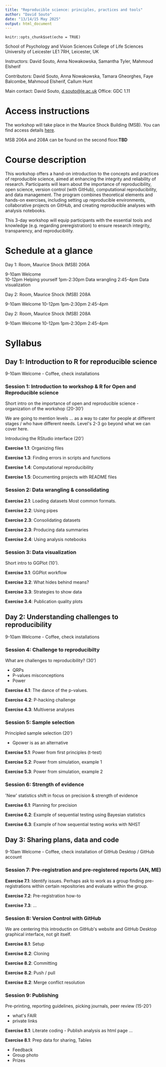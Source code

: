 ```yaml
---
title: "Reproducible science: principles, practices and tools"
author: "David Souto"
date: "13/14/15 May 2025"
output: html_document
---
```


```{r setup, include=FALSE}
knitr::opts_chunk$set(echo = TRUE)
```
School of Psychology and Vision Sciences
College of Life Sciences
University of Leicester
LE1 7RH, Leicester, UK

Instructors: David Souto, Anna Nowakowska, Samantha Tyler, Mahmoud Elsherif

Contributors: David Souto, Anna Nowakowska, Tamara Gheorghes, Faye Balcombe, Mahmoud Elsherif, Callum Hunt

Main contact: 
David Souto, d.souto@le.ac.uk
Office: GDC 1.11

# Access instructions
The workshop will take place in the Maurice Shock Building (MSB). You can find access details [here](https://www.accessable.co.uk/university-of-leicester/access-guides/maurice-shock-building).

MSB 206A and 208A can be found on the second floor.**TBD** 

# Course description
This workshop offers a hand-on introduction to the concepts and practices of reproducible science, aimed at enhancing the integrity and reliability of research. Participants will learn about the importance of reproducibility, open science, version control (with GitHub), computational reproducibility, and data management. The program combines theoretical elements and hands-on exercises, including setting up reproducible environments, collaborative projects on GitHub, and creating reproducible analyses with analysis notebooks.

This 3-day workshop will equip participants with the essential tools and knowledge (e.g. regarding preregistration) to ensure research integrity, transparency, and reproducibility.

# Schedule at a glance

Day 1: Room, Maurice Shock (MSB) 206A

9-10am Welcome  
10-12pm Helping yourself
1pm-2:30pm Data wrangling
2:45-4pm Data visualization

Day 2: Room, Maurice Shock (MSB) 208A

9-10am Welcome
10-12pm 
1pm-2:30pm 
2:45-4pm 

Day 2: Room, Maurice Shock (MSB) 208A

9-10am Welcome
10-12pm 
1pm-2:30pm 
2:45-4pm

# Syllabus

## Day 1: Introduction to R for reproducible science
9-10am Welcome - Coffee, check installations

### Session 1: Introduction to workshop & R for Open and Reproducible science

Short intro on the importance of open and reproducible science - organization of the workshop (20-30’)

We are going to mention levels … as a way to cater for people at different stages / who have different needs. Level's 2-3 go beyond what we can cover here.

Introducing the RStudio interface (20')
<!-- could produce a video and live-code -->
 
**Exercise 1.1**: Organizing files

**Exercise 1.3**: Finding errors in scripts and functions
<!-- Level 2: positive tests / ground truth -->

**Exercise 1.4**: Computational reproducibility

**Exercise 1.5**: Documenting projects with README files 

### Session 2: Data wrangling & consolidating

**Exercise 2.1**: Loading datasets
Most common formats.
<!-- link to FAIR -->

**Exercise 2.2**: Using pipes

**Exercise 2.3**: Consolidating datasets  

**Exercise 2.3**: Producing data summaries  

**Exercise 2.4**: Using analysis notebooks

<!-- Level 2: More elaborate example of interactive reporting. https://osf.io/enxcd
 Could point to Faye's help sheets for statistical analysis-->
 
### Session 3: Data visualization

Short intro to GGPlot (10').

**Exercise 3.1**: GGPlot workflow
<!-- Example showing how data needs to be organized -->

**Exercise 3.2**: What hides behind means?
<!-- Example showing deceptive means -->

**Exercise 3.3**: Strategies to show data
<!-- Jitter / Rainclouds - Problems with data overlay -->

**Exercise 3.4**: Publication quality plots
<!-- colour blind-friendly plots -->

## Day 2: Understanding challenges to reproducibility

9-10am Welcome - Coffee, check installations

### Session 4: Challenge to reproducibilty

What are challenges to reproducibility? (30')
- QRPs
- P-values misconceptions
- Power
  
**Exercise 4.1**: The dance of the p-values.

**Exercise 4.2**: P-hacking challenge 

**Exercise 4.3**: Multiverse analyses
<!-- https://papers.ssrn.com/sol3/papers.cfm?abstract_id=2694998
Alternative to just report the one analysis that was going your way 
Female hurricanes example 
https://cran.r-project.org/web/packages/multiverse/readme/README.html -->

### Session 5: Sample selection

Principled sample selection (20')
- Gpower is as an alternative

**Exercise 5.1**: Power from first principles (t-test) 
<!-- see Baker’s book.-->

**Exercise 5.2**: Power from simulation, example 1
<!-- can use reading example we mentioned from Vicky) -->

**Exercise 5.3**: Power from simulation, example 2
 
### Session 6: Strength of evidence 

'New' statistics shift in focus on precision & strength of evidence 

<!-- Idea that precision is a better indication of the strength of evidence. See also Bayesian statistics.
 -->
 
**Exercise 6.1**: Planning for precision 
<!-- Example for the mean / proportion & show precision across sample sizes. Alternatives to power calculations To think about confidence around effects (can’t be too confident effect size)-->

**Exercise 6.2**: Example of sequential testing using Bayesian statistics 
<!-- Is subject to p-hacking? mention that it still has to be a pre-defined stop rule -->

**Exercise 6.3**: Example of how sequential testing works with NHST 
<!-- show how the scenario above is problematic, but can be fixed by correcting for peeking -->

## Day 3: Sharing plans, data and code

9-10am Welcome - Coffee, check installation of GitHub Desktop / GitHub account

### Session 7: Pre-registration and pre-registered reports (AN, ME)
**Exercise 7.1**: Identify issues. Perhaps ask to work as a group finding pre-registrations within certain repositories and evaluate within the group.

**Exercise 7.2**: Pre-registration how-to

**Exercise 7.3**: ...

### Session 8: Version Control with GitHub 
We are centering this introductin on GitHub's website and GitHub Desktop graphical interface, not git itself.

**Exercise 8.1**: Setup

**Exercise 8.2**: Cloning

**Exercise 8.2**: Committing

**Exercise 8.2**: Push / pull

**Exercise 8.2**: Merge conflict resolution 

### Session 9: Publishing

Pre-printing, reporting guidelines, picking journals, peer review (15-20’)
- what's FAIR 
- private links

**Exercise 8.1**: Literate coding - Publish analysis as html page ... 
<!-- Inspiration: https://osf.io/enxcd -->

**Exercise 8.1**: Prep data for sharing, Tables

- Feedback
- Group photo
- Prizes